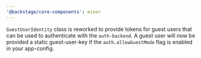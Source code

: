 ```yaml
---
'@backstage/core-components': minor
---
```


`GuestUserIdentity` class is reworked to provide tokens for guest users that can be used to authenticate with the `auth-backend`. A guest user will now be provided a static guest-user-key if the `auth.allowGuestMode` flag is enabled in your app-config.
